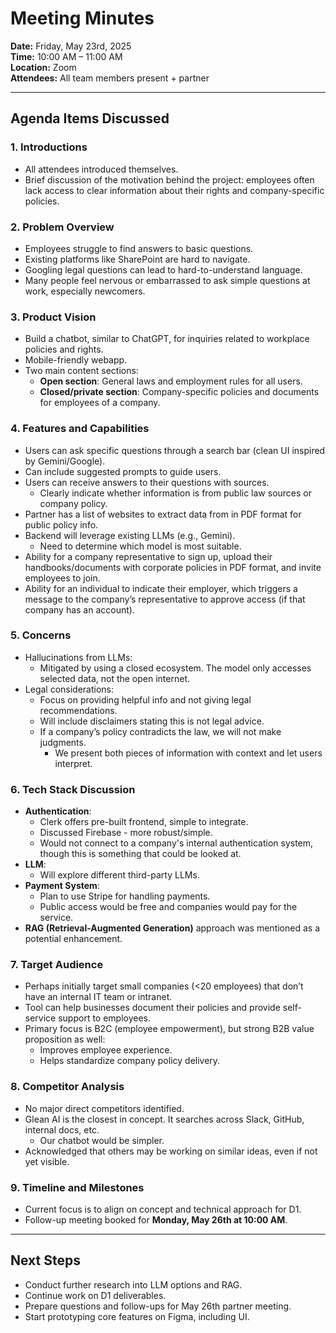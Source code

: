 # Meeting Minutes

**Date:** Friday, May 23rd, 2025  
**Time:** 10:00 AM – 11:00 AM  
**Location:** Zoom  
**Attendees:** All team members present + partner

---

## Agenda Items Discussed

### 1. Introductions
- All attendees introduced themselves.
- Brief discussion of the motivation behind the project: employees often lack access to clear information about their rights and company-specific policies.

### 2. Problem Overview
- Employees struggle to find answers to basic questions.
- Existing platforms like SharePoint are hard to navigate.
- Googling legal questions can lead to hard-to-understand language.
- Many people feel nervous or embarrassed to ask simple questions at work, especially newcomers.

### 3. Product Vision
- Build a chatbot, similar to ChatGPT, for inquiries related to workplace policies and rights.
- Mobile-friendly webapp.
- Two main content sections:
  - **Open section**: General laws and employment rules for all users.
  - **Closed/private section**: Company-specific policies and documents for employees of a company.

### 4. Features and Capabilities
- Users can ask specific questions through a search bar (clean UI inspired by Gemini/Google).
- Can include suggested prompts to guide users.
- Users can receive answers to their questions with sources.
  - Clearly indicate whether information is from public law sources or company policy.
- Partner has a list of websites to extract data from in PDF format for public policy info.
- Backend will leverage existing LLMs (e.g., Gemini).
  - Need to determine which model is most suitable.
- Ability for a company representative to sign up, upload their handbooks/documents with corporate policies in PDF format, and invite employees to join.
- Ability for an individual to indicate their employer, which triggers a message to the company’s representative to approve access (if that company has an account).

### 5. Concerns
- Hallucinations from LLMs:
  - Mitigated by using a closed ecosystem. The model only accesses selected data, not the open internet.
- Legal considerations:
  - Focus on providing helpful info and not giving legal recommendations.
  - Will include disclaimers stating this is not legal advice.
  - If a company’s policy contradicts the law, we will not make judgments.
    - We present both pieces of information with context and let users interpret.

### 6. Tech Stack Discussion
- **Authentication**:
  - Clerk offers pre-built frontend, simple to integrate.
  - Discussed Firebase - more robust/simple.
  - Would not connect to a company's internal authentication system, though this is something that could be looked at.
- **LLM**:
  - Will explore different third-party LLMs.
- **Payment System**:
  - Plan to use Stripe for handling payments.
  - Public access would be free and companies would pay for the service.
- **RAG (Retrieval-Augmented Generation)** approach was mentioned as a potential enhancement.

### 7. Target Audience
- Perhaps initially target small companies (<20 employees) that don’t have an internal IT team or intranet.
- Tool can help businesses document their policies and provide self-service support to employees.
- Primary focus is B2C (employee empowerment), but strong B2B value proposition as well:
  - Improves employee experience.
  - Helps standardize company policy delivery.

### 8. Competitor Analysis
- No major direct competitors identified.
- Glean AI is the closest in concept. It searches across Slack, GitHub, internal docs, etc. 
  - Our chatbot would be simpler.
- Acknowledged that others may be working on similar ideas, even if not yet visible.

### 9. Timeline and Milestones
- Current focus is to align on concept and technical approach for D1.
- Follow-up meeting booked for **Monday, May 26th at 10:00 AM**.

---

## Next Steps
- Conduct further research into LLM options and RAG.
- Continue work on D1 deliverables.
- Prepare questions and follow-ups for May 26th partner meeting.
- Start prototyping core features on Figma, including UI.